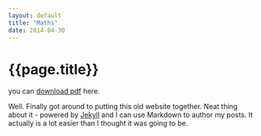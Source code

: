 ```yaml
---
layout: default
title: "Maths"
date: 2014-04-30
---
```


<h1> {{page.title}} </h1>

<!-- <object data="{{ site.url }}{{ site.baseurl }}/_pdfs/Algebra_I_Reference_Sheet.pdf" width="1000" height="1000" type="application/pdf"></object>
 -->

you can [download pdf](https://pavel-pronin.github.io/pdfs/Continuity.pdf) here.


<object data="{{ site.url }}{{ site.baseurl }}/pdfs/Continuity.pdf" width="1000" height="1000" type="application/pdf"></object>


Well. Finally got around to putting this old website together. 
Neat thing about it - powered by [Jekyll](http://jekyllrb.com) and I can use Markdown to author my posts. 
It actually is a lot easier than I thought it was going to be.
